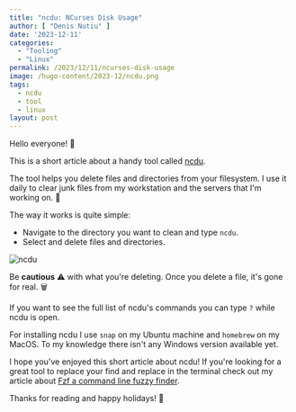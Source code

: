 ```yaml
---
title: "ncdu: NCurses Disk Usage"
author: [ "Denis Nutiu" ]
date: '2023-12-11'
categories:
  - "Tooling"
  - "Linux"
permalink: /2023/12/11/ncurses-disk-usage
image: /hugo-content/2023-12/ncdu.png
tags:
  - ncdu
  - tool
  - linux
layout: post
---
```


Hello everyone! 👋 

This is a short article about a handy tool called [ncdu](https://dev.yorhel.nl/ncdu).

The tool helps you delete files and directories from your filesystem. 
I use it daily to clear junk files from my workstation and the servers that I'm working on. 🧹

The way it works is quite simple:

- Navigate to the directory you want to clean and type `ncdu`.
- Select and delete files and directories.

![ncdu](/hugo-content/2023-12/ncdu.png)

Be **cautious** ⚠️ with what you're deleting. Once you delete a file, it's gone for real. 🗑️

If you want to see the full list of ncdu's commands you can type `?` while ncdu is open.

For installing ncdu I use `snap` on my Ubuntu machine and `homebrew` on my MacOS. 
To my knowledge there isn't any Windows version available yet.

I hope you've enjoyed this short article about ncdu! If you're looking for a great tool to replace 
your find and replace in the terminal check out my article about
[Fzf a command line fuzzy finder](/posts/2021/2021-09-22-fzf-a-command-line-fuzzy-finder/).

Thanks for reading and happy holidays! 🎄